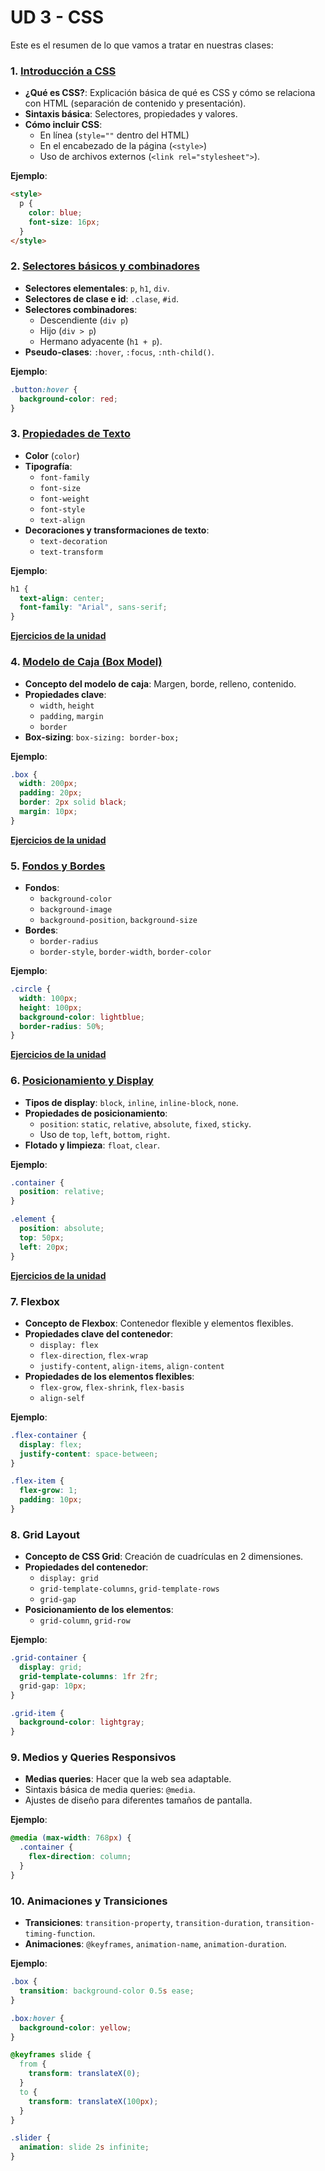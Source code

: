 # UD 3 - CSS

Este es el resumen de lo que vamos a tratar en nuestras clases:

### 1. [**Introducción a CSS**](01-Introduccion/readme.md)

- **¿Qué es CSS?**: Explicación básica de qué es CSS y cómo se relaciona con HTML (separación de contenido y presentación).
- **Sintaxis básica**: Selectores, propiedades y valores.
- **Cómo incluir CSS**:
  - En línea (`style=""` dentro del HTML)
  - En el encabezado de la página (`<style>`)
  - Uso de archivos externos (`<link rel="stylesheet">`).

**Ejemplo**:

```html
<style>
  p {
    color: blue;
    font-size: 16px;
  }
</style>
```

### 2. [**Selectores básicos y combinadores**](02-Selectores/readme.md)

- **Selectores elementales**: `p`, `h1`, `div`.
- **Selectores de clase e id**: `.clase`, `#id`.
- **Selectores combinadores**:
  - Descendiente (`div p`)
  - Hijo (`div > p`)
  - Hermano adyacente (`h1 + p`).
- **Pseudo-clases**: `:hover`, `:focus`, `:nth-child()`.

**Ejemplo**:

```css
.button:hover {
  background-color: red;
}
```

### 3. [**Propiedades de Texto**](03-PropiedadesCSS/readme.md)

- **Color** (`color`)
- **Tipografía**:
  - `font-family`
  - `font-size`
  - `font-weight`
  - `font-style`
  - `text-align`
- **Decoraciones y transformaciones de texto**:
  - `text-decoration`
  - `text-transform`

**Ejemplo**:

```css
h1 {
  text-align: center;
  font-family: "Arial", sans-serif;
}
```

[**Ejercicios de la unidad**](./03-PropiedadesCSS/ejecicios1.md)

### 4. [**Modelo de Caja (Box Model)**](./04-ModeloDeCajas/readme.md)

- **Concepto del modelo de caja**: Margen, borde, relleno, contenido.
- **Propiedades clave**:
  - `width`, `height`
  - `padding`, `margin`
  - `border`
- **Box-sizing**: `box-sizing: border-box;`

**Ejemplo**:

```css
.box {
  width: 200px;
  padding: 20px;
  border: 2px solid black;
  margin: 10px;
}
```

[**Ejercicios de la unidad**](./04-ModeloDeCajas/ejercicios.md)

### 5. [**Fondos y Bordes**](./05-FondosyBordes/readme.md)

- **Fondos**:
  - `background-color`
  - `background-image`
  - `background-position`, `background-size`
- **Bordes**:
  - `border-radius`
  - `border-style`, `border-width`, `border-color`

**Ejemplo**:

```css
.circle {
  width: 100px;
  height: 100px;
  background-color: lightblue;
  border-radius: 50%;
}
```

[**Ejercicios de la unidad**](./05-FondosyBordes/ejercicios.md)

### 6. [**Posicionamiento y Display**](./06-PosicionamientoYDisplay/readme.md)

- **Tipos de display**: `block`, `inline`, `inline-block`, `none`.
- **Propiedades de posicionamiento**:
  - `position`: `static`, `relative`, `absolute`, `fixed`, `sticky`.
  - Uso de `top`, `left`, `bottom`, `right`.
- **Flotado y limpieza**: `float`, `clear`.

**Ejemplo**:

```css
.container {
  position: relative;
}

.element {
  position: absolute;
  top: 50px;
  left: 20px;
}
```

[**Ejercicios de la unidad**](./06-PosicionamientoYDisplay/ejercicios.md)

### 7. **Flexbox**

- **Concepto de Flexbox**: Contenedor flexible y elementos flexibles.
- **Propiedades clave del contenedor**:
  - `display: flex`
  - `flex-direction`, `flex-wrap`
  - `justify-content`, `align-items`, `align-content`
- **Propiedades de los elementos flexibles**:
  - `flex-grow`, `flex-shrink`, `flex-basis`
  - `align-self`

**Ejemplo**:

```css
.flex-container {
  display: flex;
  justify-content: space-between;
}

.flex-item {
  flex-grow: 1;
  padding: 10px;
}
```

### 8. **Grid Layout**

- **Concepto de CSS Grid**: Creación de cuadrículas en 2 dimensiones.
- **Propiedades del contenedor**:
  - `display: grid`
  - `grid-template-columns`, `grid-template-rows`
  - `grid-gap`
- **Posicionamiento de los elementos**:
  - `grid-column`, `grid-row`

**Ejemplo**:

```css
.grid-container {
  display: grid;
  grid-template-columns: 1fr 2fr;
  grid-gap: 10px;
}

.grid-item {
  background-color: lightgray;
}
```

### 9. **Medios y Queries Responsivos**

- **Medias queries**: Hacer que la web sea adaptable.
- Sintaxis básica de media queries: `@media`.
- Ajustes de diseño para diferentes tamaños de pantalla.

**Ejemplo**:

```css
@media (max-width: 768px) {
  .container {
    flex-direction: column;
  }
}
```

### 10. **Animaciones y Transiciones**

- **Transiciones**: `transition-property`, `transition-duration`, `transition-timing-function`.
- **Animaciones**: `@keyframes`, `animation-name`, `animation-duration`.

**Ejemplo**:

```css
.box {
  transition: background-color 0.5s ease;
}

.box:hover {
  background-color: yellow;
}

@keyframes slide {
  from {
    transform: translateX(0);
  }
  to {
    transform: translateX(100px);
  }
}

.slider {
  animation: slide 2s infinite;
}
```
